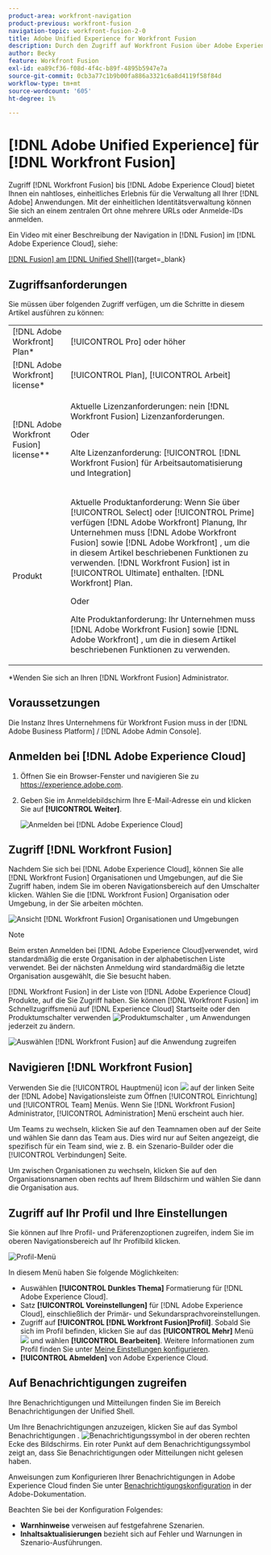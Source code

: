 ```yaml
---
product-area: workfront-navigation
product-previous: workfront-fusion
navigation-topic: workfront-fusion-2-0
title: Adobe Unified Experience for Workfront Fusion
description: Durch den Zugriff auf Workfront Fusion über Adobe Experience Cloud erhalten Sie ein nahtloses, einheitliches Erlebnis für die Verwaltung all Ihrer Adobe-Anwendungen.
author: Becky
feature: Workfront Fusion
exl-id: ea89cf36-f08d-4f4c-b89f-4895b5947e7a
source-git-commit: 0cb3a77c1b9b00fa886a3321c6a8d4119f58f84d
workflow-type: tm+mt
source-wordcount: '605'
ht-degree: 1%

---
```


# [!DNL Adobe Unified Experience] für [!DNL Workfront Fusion]

Zugriff [!DNL Workfront Fusion] bis [!DNL Adobe Experience Cloud] bietet Ihnen ein nahtloses, einheitliches Erlebnis für die Verwaltung all Ihrer [!DNL Adobe] Anwendungen. Mit der einheitlichen Identitätsverwaltung können Sie sich an einem zentralen Ort ohne mehrere URLs oder Anmelde-IDs anmelden.

Ein Video mit einer Beschreibung der Navigation in [!DNL Fusion] im [!DNL Adobe Experience Cloud], siehe:

[[!DNL Fusion] am [!DNL Unified Shell]](https://video.tv.adobe.com/v/3412392/){target=_blank}

## Zugriffsanforderungen

Sie müssen über folgenden Zugriff verfügen, um die Schritte in diesem Artikel ausführen zu können:

<table style="table-layout:auto"> 
 <col> 
 <col> 
 <tbody> 
  <tr> 
   <td role="rowheader">[!DNL Adobe Workfront] Plan*</td> 
   <td> <p>[!UICONTROL Pro] oder höher</p> </td> 
  </tr> 
  <tr data-mc-conditions=""> 
   <td role="rowheader">[!DNL Adobe Workfront] license*</td> 
   <td> <p>[!UICONTROL Plan], [!UICONTROL Arbeit]</p> </td> 
  </tr> 
  <tr> 
   <td role="rowheader">[!DNL Adobe Workfront Fusion] license**</td> 
   <td>
   <p>Aktuelle Lizenzanforderungen: nein [!DNL Workfront Fusion] Lizenzanforderungen.</p>
   <p>Oder</p>
   <p>Alte Lizenzanforderung: [!UICONTROL [!DNL Workfront Fusion] für Arbeitsautomatisierung und Integration] </p> 
  </tr> 
  <tr> 
   <td role="rowheader">Produkt</td> 
   <td>
   <p>Aktuelle Produktanforderung: Wenn Sie über [!UICONTROL Select] oder [!UICONTROL Prime] verfügen [!DNL Adobe Workfront] Planung, Ihr Unternehmen muss [!DNL Adobe Workfront Fusion] sowie [!DNL Adobe Workfront] , um die in diesem Artikel beschriebenen Funktionen zu verwenden. [!DNL Workfront Fusion] ist in [!UICONTROL Ultimate] enthalten. [!DNL Workfront] Plan.</p>
   <p>Oder</p>
   <p>Alte Produktanforderung: Ihr Unternehmen muss [!DNL Adobe Workfront Fusion] sowie [!DNL Adobe Workfront] , um die in diesem Artikel beschriebenen Funktionen zu verwenden.</p>
   </td> 
  </tr> 
 </tbody> 
</table>
*Wenden Sie sich an Ihren [!DNL Workfront Fusion] Administrator.

## Voraussetzungen

Die Instanz Ihres Unternehmens für Workfront Fusion muss in der [!DNL Adobe Business Platform] / [!DNL Adobe Admin Console].

## Anmelden bei [!DNL Adobe Experience Cloud]

1. Öffnen Sie ein Browser-Fenster und navigieren Sie zu <https://experience.adobe.com>.
1. Geben Sie im Anmeldebildschirm Ihre E-Mail-Adresse ein und klicken Sie auf **[!UICONTROL Weiter]**.

   ![Anmelden bei [!DNL Adobe Experience Cloud]](assets/aec-login-page.png)

## Zugriff [!DNL Workfront Fusion]

Nachdem Sie sich bei [!DNL Adobe Experience Cloud], können Sie alle [!DNL Workfront Fusion] Organisationen und Umgebungen, auf die Sie Zugriff haben, indem Sie im oberen Navigationsbereich auf den Umschalter klicken. Wählen Sie die [!DNL Workfront Fusion] Organisation oder Umgebung, in der Sie arbeiten möchten.

![Ansicht [!DNL Workfront Fusion] Organisationen und Umgebungen](assets/aec-view-all-orgs.png)

>[!NOTE]
>
>Beim ersten Anmelden bei [!DNL Adobe Experience Cloud]verwendet, wird standardmäßig die erste Organisation in der alphabetischen Liste verwendet. Bei der nächsten Anmeldung wird standardmäßig die letzte Organisation ausgewählt, die Sie besucht haben.

[!DNL Workfront Fusion] in der Liste von [!DNL Adobe Experience Cloud] Produkte, auf die Sie Zugriff haben. Sie können [!DNL Workfront Fusion] im Schnellzugriffsmenü auf [!DNL Experience Cloud] Startseite oder den Produktumschalter verwenden ![Produktumschalter](assets/main-menu-icon.png) , um Anwendungen jederzeit zu ändern.

![Auswählen [!DNL Workfront Fusion] auf die Anwendung zugreifen](assets/aec-product-switcher.png)

## Navigieren [!DNL Workfront Fusion]

Verwenden Sie die [!UICONTROL Hauptmenü] icon ![](assets/main-menu-icon-left-nav.png) auf der linken Seite der [!DNL Adobe] Navigationsleiste zum Öffnen [!UICONTROL Einrichtung] und [!UICONTROL Team] Menüs. Wenn Sie [!DNL Workfront Fusion] Administrator, [!UICONTROL Administration] Menü erscheint auch hier.

Um Teams zu wechseln, klicken Sie auf den Teamnamen oben auf der Seite und wählen Sie dann das Team aus. Dies wird nur auf Seiten angezeigt, die spezifisch für ein Team sind, wie z. B. ein Szenario-Builder oder die [!UICONTROL Verbindungen] Seite.

Um zwischen Organisationen zu wechseln, klicken Sie auf den Organisationsnamen oben rechts auf Ihrem Bildschirm und wählen Sie dann die Organisation aus.

## Zugriff auf Ihr Profil und Ihre Einstellungen

Sie können auf Ihre Profil- und Präferenzoptionen zugreifen, indem Sie im oberen Navigationsbereich auf Ihr Profilbild klicken.

![Profil-Menü](assets/aec-profile-picture-menu.png)

In diesem Menü haben Sie folgende Möglichkeiten:

* Auswählen **[!UICONTROL Dunkles Thema]** Formatierung für [!DNL Adobe Experience Cloud].
* Satz **[!UICONTROL Voreinstellungen]** für [!DNL Adobe Experience Cloud], einschließlich der Primär- und Sekundarsprachvoreinstellungen.
* Zugriff auf **[!UICONTROL [!DNL Workfront Fusion]Profil]**. Sobald Sie sich im Profil befinden, klicken Sie auf das **[!UICONTROL Mehr]** Menü ![](assets/more-icon.png) und wählen **[!UICONTROL Bearbeiten]**. Weitere Informationen zum Profil finden Sie unter [Meine Einstellungen konfigurieren](/help/quicksilver/workfront-basics/manage-your-account-and-profile/configuring-your-user-profile/configure-my-settings.md).
* **[!UICONTROL Abmelden]** von Adobe Experience Cloud.


## Auf Benachrichtigungen zugreifen

Ihre Benachrichtigungen und Mitteilungen finden Sie im Bereich Benachrichtigungen der Unified Shell.

Um Ihre Benachrichtigungen anzuzeigen, klicken Sie auf das Symbol Benachrichtigungen . ![Benachrichtigungssymbol](assets/notifications-icon.png) in der oberen rechten Ecke des Bildschirms. Ein roter Punkt auf dem Benachrichtigungssymbol zeigt an, dass Sie Benachrichtigungen oder Mitteilungen nicht gelesen haben.

Anweisungen zum Konfigurieren Ihrer Benachrichtigungen in Adobe Experience Cloud finden Sie unter [Benachrichtigungskonfiguration](https://experienceleague.adobe.com/docs/experience-manager-cloud-service/content/implementing/using-cloud-manager/notifications.html?lang=en#:~:text=You%20can%20customize%20how%20you,how%20you%20receive%20your%20notifications.) in der Adobe-Dokumentation.

Beachten Sie bei der Konfiguration Folgendes:

* **Warnhinweise** verweisen auf festgefahrene Szenarien.
* **Inhaltsaktualisierungen** bezieht sich auf Fehler und Warnungen in Szenario-Ausführungen.


